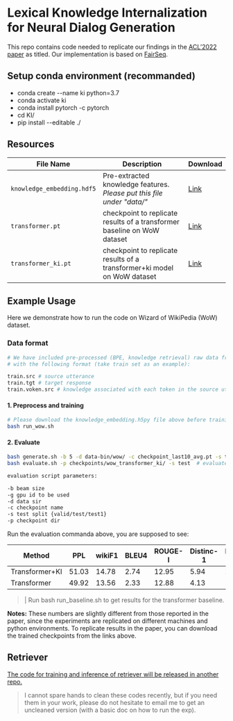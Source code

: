 # Lexical Knowledge Internalization for Neural Dialog Generation

<!-- []() -->

This repo contains code needed to replicate our findings in the [ACL’2022 paper](https://arxiv.org/abs/2205.01941) as titled. Our implementation is based on [FairSeq](https://github.com/pytorch/fairseq.git).


## Setup conda environment (recommanded)
- conda create --name ki python=3.7
- conda activate ki
- conda install pytorch -c pytorch
- cd KI/
- pip install --editable ./  

## Resources 
| File Name              | Description                                                                           | Download                                                         |
| ---------------------- | ------------------------------------------------------------------------------------- | ---------------------------------------------------------------- |
| `knowledge_embedding.hdf5` | Pre-extracted knowledge features. *Please put this file under "data/"* | [Link](https://1drv.ms/u/s!Ai46lXT5Q9SkhFkSMgs8SxrQ0PsH?e=KcVKc3) |
| `transformer.pt`        | checkpoint to replicate results of a transformer baseline on WoW dataset        | [Link](https://1drv.ms/u/s!Ai46lXT5Q9SkhFrsxH0Z7oPr3H_Z?e=fshY17) |
| `transformer_ki.pt`          | checkpoint to replicate results of a transformer+ki model on WoW dataset    | [Link](https://1drv.ms/u/s!Ai46lXT5Q9SkhFsuCeiieROqqt_N?e=IPrqbL) |

## Example Usage 

Here we demonstrate how to run the code on Wizard of WikiPedia (WoW) dataset.

### Data format
```bash
# We have included pre-processed (BPE, knowledge retrieval) raw data from the  dataset in the repo, 
# with the following format (take train set as an example):

train.src # source utterance
train.tgt # target response
train.voken.src # knowledge associated with each token in the source utterance, each knowledge is represented using an ID, which can be used to obtain its representation. You need a retriever to generate this file (see below).
```

#### 1. Preprocess and training
```bash
# Please download the knowledge_embedding.h5py file above before training. 
bash run_wow.sh
```

#### 2. Evaluate
```bash
bash generate.sh -b 5 -d data-bin/wow/ -c checkpoint_last10_avg.pt -s test -p checkpoints/wow_transformer_ki/  # inference 
bash evaluate.sh -p checkpoints/wow_transformer_ki/ -s test  # evaluate generated responses

evaluation script parameters:

-b beam size
-g gpu id to be used
-d data sir
-c checkpoint name 
-s test split {valid/test/test1} 
-p checkpoint dir
```

Run the evaluation commanda above, you are supposed to see:

|  Method | PPL  | wikiF1  | BLEU4  | ROUGE-l  | Distinc-1  | Distinc-2  | %safe  |
|---|---|---|---|---|---|---|---|
| Transformer+KI  | 51.03  | 14.78  | 2.74  | 12.95  | 5.94  | 21.18  | 35.42  |
| Transformer  | 49.92  | 13.56  | 2.33  | 12.88  | 4.13  |  12.71 | 59.19  |
 
> | Run bash run_baseline.sh to get results for the transformer baseline.

**Notes:** These numbers are slightly different from those reported in the paper, since the experiments are replicated on different machines and python environments. To replicate results in the paper, you can download the trained checkpoints from the links above. 



## Retriever

[The code for training and inference of retriever will be released in another repo.](https://github.com/LividWo/)

>I cannot spare hands to clean these codes recently, but if you need them in your work, please do not hesitate to email me to get an uncleaned version (with a basic doc on how to run the exp). 

